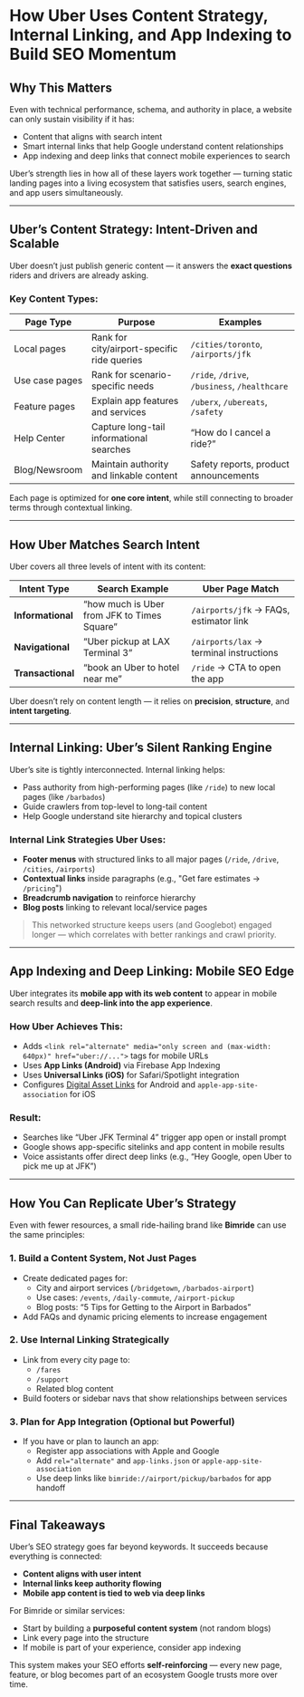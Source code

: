 # How Uber Uses Content Strategy, Internal Linking, and App Indexing to Build SEO Momentum

## Why This Matters

Even with technical performance, schema, and authority in place, a website can only sustain visibility if it has:

- Content that aligns with search intent  
- Smart internal links that help Google understand content relationships  
- App indexing and deep links that connect mobile experiences to search  

Uber’s strength lies in how all of these layers work together — turning static landing pages into a living ecosystem that satisfies users, search engines, and app users simultaneously.

---

## Uber’s Content Strategy: Intent-Driven and Scalable

Uber doesn’t just publish generic content — it answers the **exact questions** riders and drivers are already asking.

### Key Content Types:
| Page Type         | Purpose                                           | Examples                                           |
|------------------|---------------------------------------------------|----------------------------------------------------|
| Local pages       | Rank for city/airport-specific ride queries       | `/cities/toronto`, `/airports/jfk`                |
| Use case pages    | Rank for scenario-specific needs                  | `/ride`, `/drive`, `/business`, `/healthcare`     |
| Feature pages     | Explain app features and services                 | `/uberx`, `/ubereats`, `/safety`                  |
| Help Center       | Capture long-tail informational searches          | “How do I cancel a ride?”                         |
| Blog/Newsroom     | Maintain authority and linkable content           | Safety reports, product announcements             |

Each page is optimized for **one core intent**, while still connecting to broader terms through contextual linking.

---

## How Uber Matches Search Intent

Uber covers all three levels of intent with its content:

| Intent Type     | Search Example                                 | Uber Page Match                         |
|------------------|-------------------------------------------------|------------------------------------------|
| **Informational** | “how much is Uber from JFK to Times Square”     | `/airports/jfk` → FAQs, estimator link   |
| **Navigational**  | “Uber pickup at LAX Terminal 3”                 | `/airports/lax` → terminal instructions  |
| **Transactional** | “book an Uber to hotel near me”                | `/ride` → CTA to open the app            |

Uber doesn’t rely on content length — it relies on **precision**, **structure**, and **intent targeting**.

---

## Internal Linking: Uber’s Silent Ranking Engine

Uber’s site is tightly interconnected. Internal linking helps:

- Pass authority from high-performing pages (like `/ride`) to new local pages (like `/barbados`)
- Guide crawlers from top-level to long-tail content
- Help Google understand site hierarchy and topical clusters

### Internal Link Strategies Uber Uses:

- **Footer menus** with structured links to all major pages (`/ride`, `/drive`, `/cities`, `/airports`)
- **Contextual links** inside paragraphs (e.g., "Get fare estimates → `/pricing`")
- **Breadcrumb navigation** to reinforce hierarchy
- **Blog posts** linking to relevant local/service pages

> This networked structure keeps users (and Googlebot) engaged longer — which correlates with better rankings and crawl priority.

---

## App Indexing and Deep Linking: Mobile SEO Edge

Uber integrates its **mobile app with its web content** to appear in mobile search results and **deep-link into the app experience**.

### How Uber Achieves This:

- Adds `<link rel="alternate" media="only screen and (max-width: 640px)" href="uber://...">` tags for mobile URLs
- Uses **App Links (Android)** via Firebase App Indexing
- Uses **Universal Links (iOS)** for Safari/Spotlight integration
- Configures [Digital Asset Links](https://developer.android.com/training/app-links/verify-site-associations) for Android and `apple-app-site-association` for iOS

### Result:

- Searches like “Uber JFK Terminal 4” trigger app open or install prompt
- Google shows app-specific sitelinks and app content in mobile results
- Voice assistants offer direct deep links (e.g., “Hey Google, open Uber to pick me up at JFK”)

---

## How You Can Replicate Uber’s Strategy

Even with fewer resources, a small ride-hailing brand like **Bimride** can use the same principles:

### 1. Build a Content System, Not Just Pages
- Create dedicated pages for:
  - City and airport services (`/bridgetown`, `/barbados-airport`)
  - Use cases: `/events`, `/daily-commute`, `/airport-pickup`
  - Blog posts: “5 Tips for Getting to the Airport in Barbados”
- Add FAQs and dynamic pricing elements to increase engagement

### 2. Use Internal Linking Strategically
- Link from every city page to:
  - `/fares`
  - `/support`
  - Related blog content
- Build footers or sidebar navs that show relationships between services

### 3. Plan for App Integration (Optional but Powerful)
- If you have or plan to launch an app:
  - Register app associations with Apple and Google
  - Add `rel="alternate"` and `app-links.json` or `apple-app-site-association`
  - Use deep links like `bimride://airport/pickup/barbados` for app handoff

---

## Final Takeaways

Uber’s SEO strategy goes far beyond keywords. It succeeds because everything is connected:

- **Content aligns with user intent**
- **Internal links keep authority flowing**
- **Mobile app content is tied to web via deep links**

For Bimride or similar services:
- Start by building a **purposeful content system** (not random blogs)
- Link every page into the structure
- If mobile is part of your experience, consider app indexing

This system makes your SEO efforts **self-reinforcing** — every new page, feature, or blog becomes part of an ecosystem Google trusts more over time.

